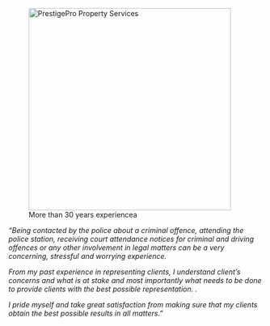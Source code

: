 


<figure class="imageright img250 hideforsmall"><img title="PrestigePro Property Services" src="https://ik.imagekit.io/webtactics/jamestaylor/tr:w-250,h-250/police-600x440_RhPEtvR1R.jpg?updatedAt=1691292961121" alt="PrestigePro Property Services" width="400px" height="auto">
<figcaption>More than 30 years experiencea</figcaption>
</figure>

<p><em>“Being contacted by the police about a criminal offence, attending the police station, receiving court attendance notices for criminal and driving offences or any other involvement in legal matters can be a very concerning, stressful and worrying experience.</em></p>

<p><em>From my past experience in representing clients, I understand client’s concerns and what is at stake and most importantly what needs to be done to provide clients with the best possible representation. .</em></p>

<p><em>I pride myself and take great satisfaction from making sure that my clients obtain the best possible results in all matters.”</em></p>









